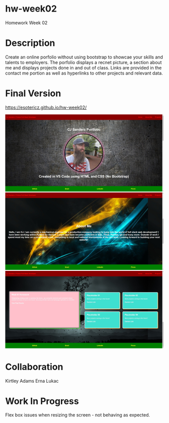# hw-week02
Homework Week 02

# Description
Create an online porfolio without using bootstrap to showcae your skills and talents to employers. The porfolio displays a recnet picture, a section about me 
and displays projects done in and out of class. Links are provided in the contact me portion as well as hyperlinks to other projects and relevant data.

# Final Version
https://esotericz.github.io/hw-week02/

![Alt text](/assets/images/screen01.jpg?raw=true "HW Week 01 Screenshot - 01")
![Alt text](/assets/images/screen02.jpg?raw=true "HW Week 01 Screenshot - 02")
![Alt text](/assets/images/screen03.jpg?raw=true "HW Week 01 Screenshot - 03")

# Collaboration
Kirtley Adams
Erna Lukac

# Work In Progress
Flex box issues when resizing the screen - not behaving as expected.